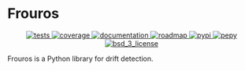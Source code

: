 # Frouros

<p align="center">
  <!-- Tests -->
  <a href="">
    <img src="" alt="tests">
  </a>
  <!-- Code coverage -->
  <a href="https://codecov.io/gh/jaime-cespedes-sisniega/frouros">
    <img src="https://codecov.io/gh/jaime-cespedes-sisniega/frouros/branch/main/graph/badge.svg?token=DLKQSWYTYM", alt="coverage"/>
  </a>
  <!-- Documentation -->
  <a href="">
    <img src="" alt="documentation">
  </a>
  <!-- Roadmap -->
  <a href="">
    <img src="" alt="roadmap">
  </a>
  <!-- PyPI -->
  <a href="">
    <img src="" alt="pypi">
  </a>
  <!-- PePy -->
  <a href="">
    <img src="" alt="pepy">
  </a>
  <!-- License -->
  <a href="https://opensource.org/licenses/BSD-3-Clause">
    <img src="https://img.shields.io/badge/License-BSD%203--Clause-blue.svg?style=flat-square" alt="bsd_3_license">
  </a>
</p>

Frouros is a Python library for drift detection.
